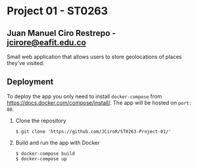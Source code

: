 # Project 01 - ST0263
## Juan Manuel Ciro Restrepo - jcirore@eafit.edu.co

Small web application that allows users to store geolocations of places they've visited.

## Deployment
To deploy the app you only need to install `docker-compose` from https://docs.docker.com/compose/install/. 
The app will be hosted on `port: 80`.

1. Clone the repository 

       $ git clone 'https://github.com/JCiroR/ST0263-Project-01/'

2. Build and run the app with Docker
      
       $ docker-compose build
       $ docker-compose up

  
